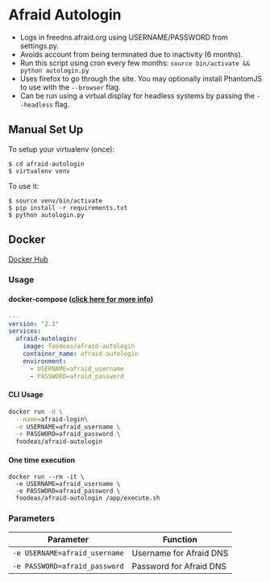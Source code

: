 # Afraid Autologin

* Logs in freedns.afraid.org using USERNAME/PASSWORD from settings.py.
* Avoids account from being terminated due to inactivity (6 months).
* Run this script using cron every few months:
	`source bin/activate && python autologin.py`
* Uses firefox to go through the site. You may optionally install PhantomJS to use with the `--browser` flag.
* Can be run using a virtual display for headless systems by passing the `--headless` flag.

## Manual Set Up

To setup your virtualenv (once):

	$ cd afraid-autologin
	$ virtualenv venv

To use it:

	$ source venv/bin/activate
	$ pip install -r requirements.txt
	$ python autologin.py

## Docker
[Docker Hub](https://hub.docker.com/r/foodeas/afraid-autologin)
### Usage
#### docker-compose ([click here for more info](https://docs.linuxserver.io/general/docker-compose))
```yaml
---
version: "2.1"
services:
  afraid-autologin:
    image: foodeas/afraid-autologin
    container_name: afraid-autologin
    environment:
      - USERNAME=afraid_username
      - PASSWORD=afraid_password
```

#### CLI Usage
```bash
docker run -d \
  --name=afraid-login\
  -e USERNAME=afraid_username \
  -e PASSWORD=afraid_password \
  foodeas/afraid-autologin
```
#### One time execution
```
docker run --rm -it \
  -e USERNAME=afraid_username \
  -e PASSWORD=afraid_password \
  foodeas/afraid-autologin /app/execute.sh
```
### Parameters
| Parameter | Function |
| :----: | --- |
| `-e USERNAME=afraid_username` | Username for Afraid DNS |
| `-e PASSWORD=afraid_password` | Password for Afraid DNS |
